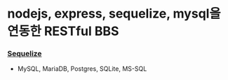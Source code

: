 # nodejs, express, sequelize, mysql을 연동한 RESTful BBS

### [Sequelize](https://sequelize.org/master/)
 * MySQL, MariaDB, Postgres, SQLite, MS-SQL
